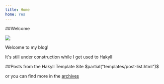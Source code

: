 ```yaml
---
title: Home
home: Yes
---
```


##Welcome

![](/images/haskell-logo.png)

Welcome to my blog!

It's still under construction while I get used to Hakyll

##Posts from the Hakyll Template Site
$partial("templates/post-list.html")$

or you can find more in the [archives](/archive.html "archives")
